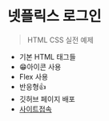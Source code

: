 # 넷플릭스 로그인

> HTML CSS 실전 예제

- 기본 HTML 태그들
- 😁아이콘 사용
- Flex 사용
- 반응형👍
- 깃허브 페이지 배포
- [사이트접속](https://korvlsdk.github.io/Netflix/)